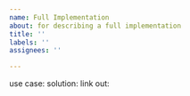 ```yaml
---
name: Full Implementation
about: for describing a full implementation
title: ''
labels: ''
assignees: ''

---
```


use case:
solution:
link out:
